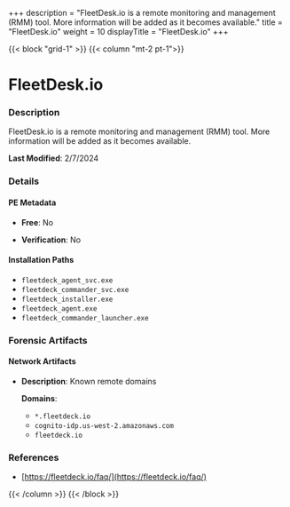 +++
description = "FleetDesk.io is a remote monitoring and management (RMM) tool. More information will be added as it becomes available."
title = "FleetDesk.io"
weight = 10
displayTitle = "FleetDesk.io"
+++


{{< block "grid-1" >}}
{{< column "mt-2 pt-1">}}

# FleetDesk.io


### Description

FleetDesk.io is a remote monitoring and management (RMM) tool. More information will be added as it becomes available.



**Last Modified**: 2/7/2024

### Details


#### PE Metadata


- **Free**: No

- **Verification**: No




#### Installation Paths
- `fleetdeck_agent_svc.exe`
- `fleetdeck_commander_svc.exe`
- `fleetdeck_installer.exe`
- `fleetdeck_agent.exe`
- `fleetdeck_commander_launcher.exe`

### Forensic Artifacts




#### Network Artifacts

- **Description**: Known remote domains

  **Domains**:
    - `*.fleetdeck.io`
    - `cognito-idp.us-west-2.amazonaws.com`
    - `fleetdeck.io`





### References
- [https://fleetdeck.io/faq/](https://fleetdeck.io/faq/)



{{< /column >}}
{{< /block >}}
